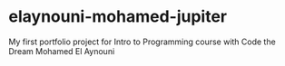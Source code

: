 # elaynouni-mohamed-jupiter
My first portfolio project for Intro to Programming course with Code the Dream
Mohamed El Aynouni
